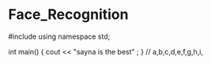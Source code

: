 # Face_Recognition
#include <isostream>
using namespace std; 

int main()
{
cout << "sayna is the best" ;
}
// a,b,c,d,e,f,g,h,i,

